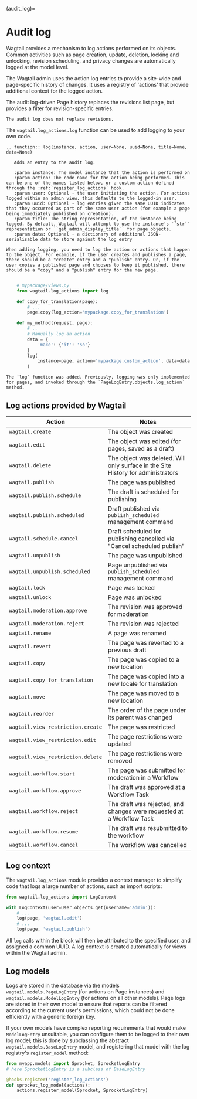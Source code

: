 (audit_log)=

# Audit log

Wagtail provides a mechanism to log actions performed on its objects. Common activities such as page creation, update, deletion, locking and unlocking, revision scheduling, and privacy changes are automatically logged at the model level.

The Wagtail admin uses the action log entries to provide a site-wide and page-specific history of changes. It uses a
registry of 'actions' that provide additional context for the logged action.

The audit log-driven Page history replaces the revisions list page, but provides a filter for revision-specific entries.

```{note}
The audit log does not replace revisions.
```

The `wagtail.log_actions.log` function can be used to add logging to your own code.

```{eval-rst}
.. function:: log(instance, action, user=None, uuid=None, title=None, data=None)

   Adds an entry to the audit log.

   :param instance: The model instance that the action is performed on
   :param action: The code name for the action being performed. This can be one of the names listed below, or a custom action defined through the :ref:`register_log_actions` hook.
   :param user: Optional - the user initiating the action. For actions logged within an admin view, this defaults to the logged-in user.
   :param uuid: Optional - log entries given the same UUID indicates that they occurred as part of the same user action (for example a page being immediately published on creation).
   :param title: The string representation, of the instance being logged. By default, Wagtail will attempt to use the instance's ``str`` representation or ``get_admin_display_title`` for page objects.
   :param data: Optional - a dictionary of additional JSON-serialisable data to store against the log entry
```

```{note}
When adding logging, you need to log the action or actions that happen to the object. For example, if the user creates and publishes a page, there should be a "create" entry and a "publish" entry. Or, if the user copies a published page and chooses to keep it published, there should be a "copy" and a "publish" entry for the new page.
```

```python

    # mypackage/views.py
    from wagtail.log_actions import log

    def copy_for_translation(page):
        # ...
        page.copy(log_action='mypackage.copy_for_translation')

    def my_method(request, page):
        # ..
        # Manually log an action
        data = {
            'make': {'it': 'so'}
        }
        log(
            instance=page, action='mypackage.custom_action', data=data
        )
```

```{versionchanged} 2.15
The `log` function was added. Previously, logging was only implemented for pages, and invoked through the `PageLogEntry.objects.log_action` method.
```

## Log actions provided by Wagtail

| Action                            | Notes                                                                            |
| --------------------------------- | -------------------------------------------------------------------------------- |
| `wagtail.create`                  | The object was created                                                           |
| `wagtail.edit`                    | The object was edited (for pages, saved as a draft)                                |
| `wagtail.delete`                  | The object was deleted. Will only surface in the Site History for administrators |
| `wagtail.publish`                 | The page was published                                                           |
| `wagtail.publish.schedule`        | The draft is scheduled for publishing                                                |
| `wagtail.publish.scheduled`       | Draft published via `publish_scheduled` management command                       |
| `wagtail.schedule.cancel`         | Draft scheduled for publishing cancelled via "Cancel scheduled publish"          |
| `wagtail.unpublish`               | The page was unpublished                                                         |
| `wagtail.unpublish.scheduled`     | Page unpublished via `publish_scheduled` management command                      |
| `wagtail.lock`                    | Page was locked                                                                  |
| `wagtail.unlock`                  | Page was unlocked                                                                |
| `wagtail.moderation.approve`      | The revision was approved for moderation                                         |
| `wagtail.moderation.reject`       | The revision was rejected                                                        |
| `wagtail.rename`                  | A page was renamed                                                               |
| `wagtail.revert`                  | The page was reverted to a previous draft                                        |
| `wagtail.copy`                    | The page was copied to a new location                                            |
| `wagtail.copy_for_translation`    | The page was copied into a new locale for translation                            |
| `wagtail.move`                    | The page was moved to a new location                                             |
| `wagtail.reorder`                 | The order of the page under its parent was changed                              |
| `wagtail.view_restriction.create` | The page was restricted                                                          |
| `wagtail.view_restriction.edit`   | The page restrictions were updated                                               |
| `wagtail.view_restriction.delete` | The page restrictions were removed                                               |
| `wagtail.workflow.start`          | The page was submitted for moderation in a Workflow                              |
| `wagtail.workflow.approve`        | The draft was approved at a Workflow Task                                        |
| `wagtail.workflow.reject`         | The draft was rejected, and changes were requested at a Workflow Task                 |
| `wagtail.workflow.resume`         | The draft was resubmitted to the workflow                                        |
| `wagtail.workflow.cancel`         | The workflow was cancelled                                                       |

## Log context

The `wagtail.log_actions` module provides a context manager to simplify code that logs a large number of actions,
such as import scripts:

```python
from wagtail.log_actions import LogContext

with LogContext(user=User.objects.get(username='admin')):
    # ...
    log(page, 'wagtail.edit')
    # ...
    log(page, 'wagtail.publish')
```

All `log` calls within the block will then be attributed to the specified user, and assigned a common UUID. A log context is created automatically for views within the Wagtail admin.

## Log models

Logs are stored in the database via the models `wagtail.models.PageLogEntry` (for actions on Page instances) and
`wagtail.models.ModelLogEntry` (for actions on all other models). Page logs are stored in their own model to
ensure that reports can be filtered according to the current user's permissions, which could not be done efficiently
with a generic foreign key.

If your own models have complex reporting requirements that would make `ModelLogEntry` unsuitable, you can configure
them to be logged to their own log model; this is done by subclassing the abstract `wagtail.models.BaseLogEntry`
model, and registering that model with the log registry's `register_model` method:

```python
from myapp.models import Sprocket, SprocketLogEntry
# here SprocketLogEntry is a subclass of BaseLogEntry

@hooks.register('register_log_actions')
def sprocket_log_model(actions):
    actions.register_model(Sprocket, SprocketLogEntry)
```
